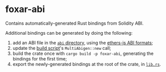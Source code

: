 # foxar-abi

Contains automatically-generated Rust bindings from Solidity ABI.

Additional bindings can be generated by doing the following:

1. add an ABI file in the [`abi` directory](./abi/), using the [ethers-js ABI formats](https://docs.ethers.org/v5/api/utils/abi/formats);
2. update the [build script](./build.rs)'s `MultiAbigen::new` call;
3. build the crate once with `cargo build -p foxar-abi`, generating the bindings for the first time;
4. export the newly-generated bindings at the root of the crate, in [`lib.rs`](./src/lib.rs).
